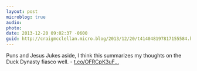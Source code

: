 ```yaml
---
layout: post
microblog: true
audio: 
photo: 
date: 2013-12-20 09:02:37 -0600
guid: http://craigmcclellan.micro.blog/2013/12/20/t414048197817155584.html
---
```

Puns and Jesus Jukes aside, I think this summarizes my thoughts on the Duck Dynasty fiasco well. - [t.co/OFRCpK3uF...](http://t.co/OFRCpK3uFI)

